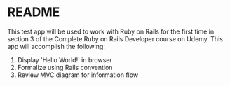 # README

This test app will be used to work with Ruby on Rails for the first time in section 3 of the Complete Ruby on Rails Developer course on Udemy. This app will accomplish the following:

1. Display 'Hello World!' in browser
2. Formalize using Rails convention
3. Review MVC diagram for information flow
